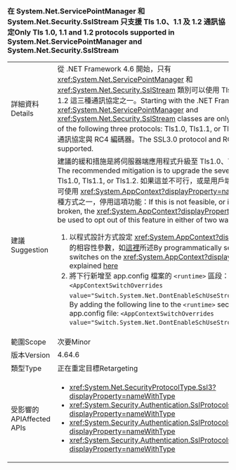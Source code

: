 ### <a name="only-tls-10-11-and-12-protocols-supported-in-systemnetservicepointmanager-and-systemnetsecuritysslstream"></a><span data-ttu-id="aa71a-101">在 System.Net.ServicePointManager 和 System.Net.Security.SslStream 只支援 Tls 1.0、1.1 及 1.2 通訊協定</span><span class="sxs-lookup"><span data-stu-id="aa71a-101">Only Tls 1.0, 1.1 and 1.2 protocols supported in System.Net.ServicePointManager and System.Net.Security.SslStream</span></span>

|   |   |
|---|---|
|<span data-ttu-id="aa71a-102">詳細資料</span><span class="sxs-lookup"><span data-stu-id="aa71a-102">Details</span></span>|<span data-ttu-id="aa71a-103">從 .NET Framework 4.6 開始，只有 <xref:System.Net.ServicePointManager> 和 <xref:System.Net.Security.SslStream> 類別可以使用 Tls1.0、Tls1.1 或 Tls 1.2 這三種通訊協定之一。</span><span class="sxs-lookup"><span data-stu-id="aa71a-103">Starting with the .NET Framework 4.6, the <xref:System.Net.ServicePointManager> and <xref:System.Net.Security.SslStream> classes are only allowed to use one of the following three protocols: Tls1.0, Tls1.1, or Tls1.2.</span></span> <span data-ttu-id="aa71a-104">不支援 SSL3.0 通訊協定與 RC4 編碼器。</span><span class="sxs-lookup"><span data-stu-id="aa71a-104">The SSL3.0 protocol and RC4 cipher are not supported.</span></span>|
|<span data-ttu-id="aa71a-105">建議</span><span class="sxs-lookup"><span data-stu-id="aa71a-105">Suggestion</span></span>|<span data-ttu-id="aa71a-106">建議的緩和措施是將伺服器端應用程式升級至 Tls1.0、Tls1.1 或 Tls1.2。</span><span class="sxs-lookup"><span data-stu-id="aa71a-106">The recommended mitigation is to upgrade the sever-side app to Tls1.0, Tls1.1, or Tls1.2.</span></span> <span data-ttu-id="aa71a-107">如果這並不可行，或是用戶端應用程式已中斷，則可使用 <xref:System.AppContext?displayProperty=name> 類別搭配下列兩種方式之一，停用這項功能：</span><span class="sxs-lookup"><span data-stu-id="aa71a-107">If this is not feasible, or if client apps are broken, the <xref:System.AppContext?displayProperty=name> class can be used to opt out of this feature in either of two ways:</span></span><ol><li><span data-ttu-id="aa71a-108">以程式設計方式設定 <xref:System.AppContext?displayProperty=name> 的相容性參數，如[這裡](http://blogs.msdn.com/b/dotnet/archive/2015/04/29/net-announcements-at-build-2015.aspx#dotnet46)所述</span><span class="sxs-lookup"><span data-stu-id="aa71a-108">By programmatically setting compat switches on the <xref:System.AppContext?displayProperty=name>, as explained [here](http://blogs.msdn.com/b/dotnet/archive/2015/04/29/net-announcements-at-build-2015.aspx#dotnet46)</span></span></li><li><span data-ttu-id="aa71a-109">將下行新增至 app.config 檔案的 <code>&lt;runtime&gt;</code> 區段：<code>&lt;AppContextSwitchOverrides value=&quot;Switch.System.Net.DontEnableSchUseStrongCrypto=true&quot;/&gt;</code>；</span><span class="sxs-lookup"><span data-stu-id="aa71a-109">By adding the following line to the <code>&lt;runtime&gt;</code> section of the app.config file: <code>&lt;AppContextSwitchOverrides value=&quot;Switch.System.Net.DontEnableSchUseStrongCrypto=true&quot;/&gt;</code>;</span></span></li></ol>|
|<span data-ttu-id="aa71a-110">範圍</span><span class="sxs-lookup"><span data-stu-id="aa71a-110">Scope</span></span>|<span data-ttu-id="aa71a-111">次要</span><span class="sxs-lookup"><span data-stu-id="aa71a-111">Minor</span></span>|
|<span data-ttu-id="aa71a-112">版本</span><span class="sxs-lookup"><span data-stu-id="aa71a-112">Version</span></span>|<span data-ttu-id="aa71a-113">4.6</span><span class="sxs-lookup"><span data-stu-id="aa71a-113">4.6</span></span>|
|<span data-ttu-id="aa71a-114">類型</span><span class="sxs-lookup"><span data-stu-id="aa71a-114">Type</span></span>|<span data-ttu-id="aa71a-115">正在重定目標</span><span class="sxs-lookup"><span data-stu-id="aa71a-115">Retargeting</span></span>|
|<span data-ttu-id="aa71a-116">受影響的 API</span><span class="sxs-lookup"><span data-stu-id="aa71a-116">Affected APIs</span></span>|<ul><li><xref:System.Net.SecurityProtocolType.Ssl3?displayProperty=nameWithType></li><li><xref:System.Security.Authentication.SslProtocols.None?displayProperty=nameWithType></li><li><xref:System.Security.Authentication.SslProtocols.Ssl2?displayProperty=nameWithType></li><li><xref:System.Security.Authentication.SslProtocols.Ssl3?displayProperty=nameWithType></li></ul>|

